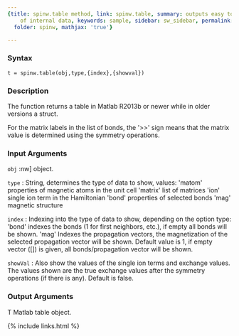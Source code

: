 ```yaml
---
{title: spinw.table method, link: spinw.table, summary: outputs easy to read tables
    of internal data, keywords: sample, sidebar: sw_sidebar, permalink: spinw_table,
  folder: spinw, mathjax: 'true'}

---
```


### Syntax

`t = spinw.table(obj,type,{index},{showval})`

### Description

The function returns a table in Matlab R2013b or newer while in older
versions a struct.
 
For the matrix labels in the list of bonds, the '>>' sign means that the
matrix value is determined using the symmetry operations.
 
 

### Input Arguments

`obj`
:nw] object.

`type`
:  String, determines the type of data to show, values:
       'matom'     properties of magnetic atoms in the unit cell
       'matrix'    list of matrices
       'ion'       single ion term in the Hamiltonian
       'bond'      properties of selected bonds
       'mag'       magnetic structure

`index`
:  Indexing into the type of data to show, depending on the option
   type:
       'bond'      indexes the bonds (1 for first neighbors,
                   etc.), if empty all bonds will be shown.
       'mag'       Indexes the propagation vectors, the
                   magnetization of the selected propagation
                   vector will be shown.
   Default value is 1, if empty vector ([]) is given, all
   bonds/propagation vector will be shown.

`showVal`
:  Also show the values of the single ion terms and exchange
   values. The values shown  are the true exchange values after
   the symmetry operations (if there is any). Default is false.

### Output Arguments

T         Matlab table object.

{% include links.html %}

